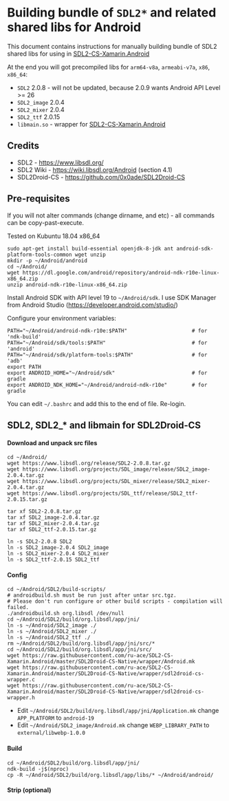# Building bundle of `SDL2*` and related shared libs for Android

This document contains instructions for manually building bundle of SDL2 shared libs for using in [SDL2-CS-Xamarin.Android](https://github.com/ru-ace/SDL2-CS-Xamarin.Android)

At the end you will got precompiled libs for `arm64-v8a`, `armeabi-v7a`, `x86`, `x86_64`:
* `SDL2` 2.0.8 - will not be updated, because 2.0.9 wants Android API Level >= 26 
* `SDL2_image` 2.0.4
* `SDL2_mixer` 2.0.4
* `SDL2_ttf` 2.0.15
* `libmain.so` - wrapper for [SDL2-CS-Xamarin.Android](https://github.com/ru-ace/SDL2-CS-Xamarin.Android)

## Credits

* SDL2 - https://www.libsdl.org/
* SDL2 Wiki - https://wiki.libsdl.org/Android (section 4.1)
* SDL2Droid-CS - https://github.com/0x0ade/SDL2Droid-CS

## Pre-requisites

If you will not alter commands (change dirname, and etc) - all commands can be copy-past-execute. 

Tested on Kubuntu 18.04 x86_64

```
sudo apt-get install build-essential openjdk-8-jdk ant android-sdk-platform-tools-common wget unzip
mkdir -p ~/Android/android 
cd ~/Android/
wget https://dl.google.com/android/repository/android-ndk-r10e-linux-x86_64.zip 
unzip android-ndk-r10e-linux-x86_64.zip
``` 

Install Android SDK with API level 19 to `~/Android/sdk`. I use SDK Manager from Android Studio (https://developer.android.com/studio/)

Configure your environment variables:  
```
PATH="~/Android/android-ndk-r10e:$PATH"                     # for 'ndk-build'
PATH="~/Android/sdk/tools:$PATH"                            # for 'android'
PATH="~/Android/sdk/platform-tools:$PATH"                   # for 'adb'
export PATH
export ANDROID_HOME="~/Android/sdk"                         # for gradle
export ANDROID_NDK_HOME="~/Android/android-ndk-r10e"        # for gradle
```
You can edit `~/.bashrc` and add this to the end of file. Re-login.

## SDL2, SDL2_* and libmain for SDL2Droid-CS

#### Download and unpack src files
```
cd ~/Android/
wget https://www.libsdl.org/release/SDL2-2.0.8.tar.gz
wget https://www.libsdl.org/projects/SDL_image/release/SDL2_image-2.0.4.tar.gz
wget https://www.libsdl.org/projects/SDL_mixer/release/SDL2_mixer-2.0.4.tar.gz
wget https://www.libsdl.org/projects/SDL_ttf/release/SDL2_ttf-2.0.15.tar.gz

tar xf SDL2-2.0.8.tar.gz
tar xf SDL2_image-2.0.4.tar.gz
tar xf SDL2_mixer-2.0.4.tar.gz
tar xf SDL2_ttf-2.0.15.tar.gz

ln -s SDL2-2.0.8 SDL2
ln -s SDL2_image-2.0.4 SDL2_image
ln -s SDL2_mixer-2.0.4 SDL2_mixer
ln -s SDL2_ttf-2.0.15 SDL2_ttf
```
#### Config 
``` 
cd ~/Android/SDL2/build-scripts/
# androidbuild.sh must be run just after untar src.tgz. 
# Please don't run configure or other build scripts - compilation will failed. 
./androidbuild.sh org.libsdl /dev/null
cd ~/Android/SDL2/build/org.libsdl/app/jni/
ln -s ~/Android/SDL2_image ./
ln -s ~/Android/SDL2_mixer ./
ln -s ~/Android/SDL2_ttf ./
rm ~/Android/SDL2/build/org.libsdl/app/jni/src/*
cd ~/Android/SDL2/build/org.libsdl/app/jni/src/
wget https://raw.githubusercontent.com/ru-ace/SDL2-CS-Xamarin.Android/master/SDL2Droid-CS-Native/wrapper/Android.mk
wget https://raw.githubusercontent.com/ru-ace/SDL2-CS-Xamarin.Android/master/SDL2Droid-CS-Native/wrapper/sdl2droid-cs-wrapper.c
wget https://raw.githubusercontent.com/ru-ace/SDL2-CS-Xamarin.Android/master/SDL2Droid-CS-Native/wrapper/sdl2droid-cs-wrapper.h
```
* Edit `~/Android/SDL2/build/org.libsdl/app/jni/Application.mk` change `APP_PLATFORM` to `android-19`
* Edit `~/Android/SDL2_image/Android.mk` change `WEBP_LIBRARY_PATH` to `external/libwebp-1.0.0`

#### Build 
```
cd ~/Android/SDL2/build/org.libsdl/app/jni/
ndk-build -j$(nproc)
cp -R ~/Android/SDL2/build/org.libsdl/app/libs/* ~/Android/android/
``` 

#### Strip (optional)
